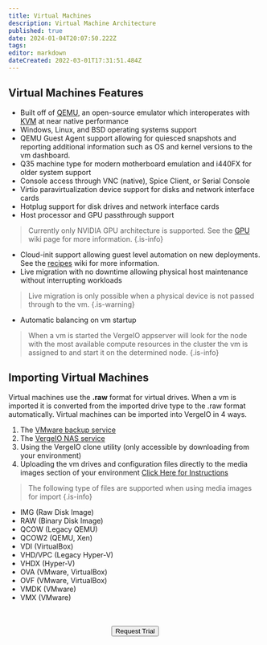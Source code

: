 ```yaml
---
title: Virtual Machines
description: Virtual Machine Architecture
published: true
date: 2024-01-04T20:07:50.222Z
tags: 
editor: markdown
dateCreated: 2022-03-01T17:31:51.484Z
---
```


## Virtual Machines Features

- Built off of [QEMU](https://www.qemu.org/), an open-source emulator which interoperates with [KVM](https://www.linux-kvm.org/page/Main_Page) at near native performance
- Windows, Linux, and BSD operating systems support
- QEMU Guest Agent support allowing for quiesced snapshots and reporting additional information such as OS and kernel versions to the vm dashboard.
- Q35 machine type for modern motherboard emulation and i440FX for older system support
- Console access through VNC (native), Spice Client, or Serial Console
- Virtio paravirtualization device support for disks and network interface cards
- Hotplug support for disk drives and network interface cards
- Host processor and GPU passthrough support
> Currently only NVIDIA GPU architecture is supported. See the [GPU](/public/gpu) wiki page for more information.
{.is-info}
- Cloud-init support allowing guest level automation on new deployments. See the [recipes](/public/recipes) wiki for more information.
- Live migration with no downtime allowing physical host maintenance without interrupting workloads
> Live migration is only possible when a physical device is not passed through to the vm.
{.is-warning}
- Automatic balancing on vm startup
> When a vm is started the VergeIO appserver will look for the node with the most available compute resources in the cluster the vm is assigned to and start it on the determined node.
{.is-info}

## Importing Virtual Machines
Virtual machines use the **.raw** format for virtual drives. When a vm is imported it is converted from the imported drive type to the .raw format automatically. Virtual machines can be imported into VergeIO in 4 ways.
1. The [VMware backup service](/public/backup#vmware-backup-service)
2. The [VergeIO NAS service](/public/nas)
3. Using the VergeIO clone utility (only accessible by downloading from your environment)
4. Uploading the vm drives and configuration files directly to the media images section of your environment [Click Here for Instructions](/public/kb/Importing-VMs-from-Media)
> The following type of files are supported when using media images for import
{.is-info}
- IMG (Raw Disk Image)
- RAW (Binary Disk Image)
- QCOW (Legacy QEMU)
- QCOW2 (QEMU, Xen)
- VDI (VirtualBox)
- VHD/VPC (Legacy Hyper-V)
- VHDX (Hyper-V)
- OVA (VMware, VirtualBox)
- OVF (VMware, VirtualBox)
- VMDK (VMware)
- VMX (VMware)
<br>
<br>
<div style="text-align:center; margin-bottom:5px">
  <a href="https://www.verge.io/test-drive#Demo-Section"><button class="button-cta">Request Trial</button></a>
</div>